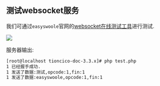 ## 测试websocket服务
我们可通过`easyswoole`官网的[websocket在线测试工具](http://www.easyswoole.com/wstool.html)进行测试.   

![](/Images/Swoole/Server/websocketTest.png)

服务器输出:  
```bash
[root@localhost tioncico-doc-3.3.x]# php test.php 
1 已经握手成功.
1 发送了数据:测试,opcode:1,fin:1
1 发送了数据:easyswoole,opcode:1,fin:1
```